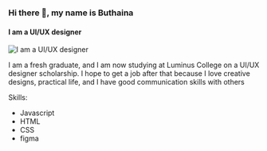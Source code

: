 
### Hi there 👋, my name is Buthaina 
#### I am a UI/UX  designer 
![I am a UI/UX  designer ](https://avatars.githubusercontent.com/u/113937040?v=4)

I am a fresh graduate, and I am now studying at Luminus College on a UI/UX designer scholarship. I hope to get a job after that because I love creative designs, practical life, and I have good communication skills with others

Skills: 
* Javascript 
* HTML 
* CSS
* figma 






